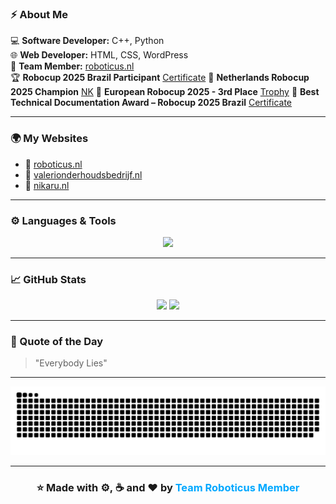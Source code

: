 

### ⚡ About Me

💻 **Software Developer:** C++, Python  
🌐 **Web Developer:** HTML, CSS, WordPress  
🤖 **Team Member:** [roboticus.nl](https://roboticus.nl/)  
🏆 **Robocup 2025 Brazil Participant**  [Certificate](https://imgur.com/a/8fgOpCs)
🥇 **Netherlands Robocup 2025 Champion**  [NK](https://roboticus.nl/nk-2025/)
🥉 **European Robocup 2025 - 3rd Place**  [Trophy](https://imgur.com/a/db8WkVk)
📜 **Best Technical Documentation Award – Robocup 2025 Brazil** [Certificate](https://imgur.com/a/9PQCJtG)

---

### 🌍 My Websites

- 🔹 [roboticus.nl](https://roboticus.nl/)
- 🔹 [valerionderhoudsbedrijf.nl](https://valerionderhoudsbedrijf.nl/)
- 🔹 [nikaru.nl](https://nikaru.nl/)

---

### ⚙️ Languages & Tools

<p align="center">
  <img src="https://skillicons.dev/icons?i=cpp,python,html,css,wordpress,git,arduino,raspberrypi,vscode" />
</p>

---

### 📈 GitHub Stats

<p align="center">
  <img src="https://github-readme-stats.vercel.app/api?username=mak7usz&show_icons=true&theme=radical&hide_border=true&bg_color=0D1117" height="165"/>
  <img src="https://github-readme-stats.vercel.app/api/top-langs/?username=mak7usz&layout=compact&theme=radical&hide_border=true&bg_color=0D1117"/>
</p>

---

### 🧠 Quote of the Day
> "Everybody Lies"

---

<p align="center">
  <img src="https://github.com/Platane/snk/raw/output/github-contribution-grid-snake.svg" alt="snake animation"/>
</p>

---

<h3 align="center">⭐ Made with ⚙️, ☕ and ❤️ by <span style="color:#00A8FF;">Team Roboticus Member</span></h3>
